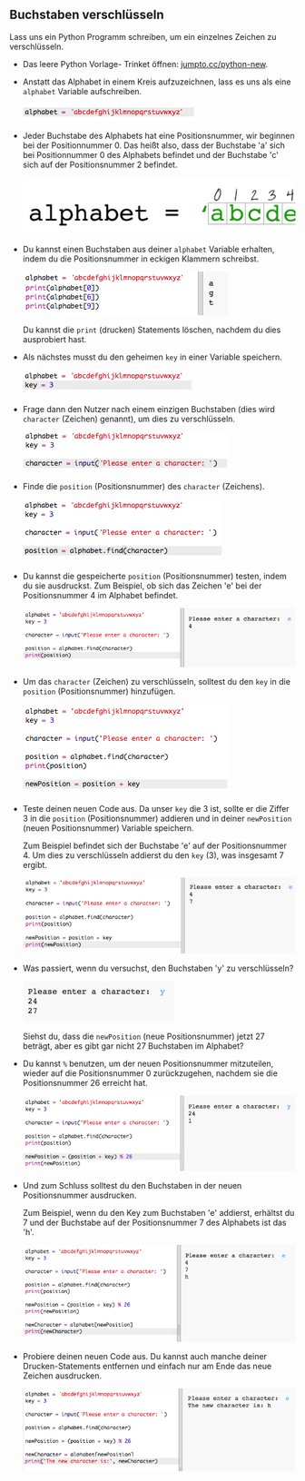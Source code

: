 ## Buchstaben verschlüsseln

Lass uns ein Python Programm schreiben, um ein einzelnes Zeichen zu verschlüsseln. 

+ Das leere Python Vorlage- Trinket öffnen: <a href="http://jumpto.cc/python-new" target="_blank">jumpto.cc/python-new</a>. 

+ Anstatt das Alphabet in einem Kreis aufzuzeichnen, lass es uns als eine `alphabet` Variable aufschreiben.

	![screenshot](images/messages-alphabet.png)

+ Jeder Buchstabe des Alphabets hat eine Positionsnummer, wir beginnen bei der Positionnummer 0. Das heißt also, dass der Buchstabe 'a' sich bei Positionnummer 0 des Alphabets befindet und der Buchstabe 'c' sich auf der Positionsnummer 2 befindet.

	![screenshot](images/messages-array.png)

+ Du kannst einen Buchstaben aus deiner `alphabet` Variable erhalten, indem du die Positionsnummer in eckigen Klammern schreibst.

	![screenshot](images/messages-alphabet-array.png)

	Du kannst die `print` (drucken) Statements löschen, nachdem du dies ausprobiert hast.

+ Als nächstes musst du den geheimen `key` in einer Variable speichern.

	![screenshot](images/messages-key.png)	

+ Frage dann den Nutzer nach einem einzigen Buchstaben (dies wird `character` (Zeichen) genannt), um dies zu verschlüsseln.

	![screenshot](images/messages-character.png)

+ Finde die `position` (Positionsnummer) des `character` (Zeichens).

	![screenshot](images/messages-position.png)

+ Du kannst die gespeicherte `position` (Positionsnummer) testen, indem du sie ausdruckst. Zum Beispiel, ob sich das Zeichen 'e' bei der Positionsnummer 4 im Alphabet befindet.

	![screenshot](images/messages-position-test.png)

+ Um das `character` (Zeichen) zu verschlüsseln, solltest du den `key` in die `position` (Positionsnummer) hinzufügen.

	![screenshot](images/messages-newposition.png)

+ Teste deinen neuen Code aus. Da unser `key` die 3 ist, sollte er die Ziffer 3 in die `position` (Positionsnummer) addieren und in deiner `newPosition` (neuen Positionsnummer) Variable speichern. 

	Zum Beispiel befindet sich der Buchstabe 'e' auf der Positionsnummer 4. Um dies zu verschlüsseln addierst du den `key` (3), was insgesamt 7 ergibt.

	![screenshot](images/messages-newposition-test.png)

+ Was passiert, wenn du versuchst, den Buchstaben 'y' zu verschlüsseln?

	![screenshot](images/messages-modulus-bug.png)

	Siehst du, dass die `newPosition` (neue Positionsnummer) jetzt 27 beträgt, aber es gibt gar nicht 27 Buchstaben im Alphabet?

+ Du kannst `%` benutzen, um der neuen Positionsnummer mitzuteilen, wieder auf die Positionsnummer 0 zurückzugehen, nachdem sie die Positionsnummer 26 erreicht hat. 

	![screenshot](images/messages-modulus.png)

+ Und zum Schluss solltest du den Buchstaben in der neuen Positionsnummer ausdrucken.

	Zum Beispiel, wenn du den Key zum Buchstaben 'e' addierst, erhältst du 7 und der Buchstabe auf der Positionsnummer 7 des Alphabets ist das 'h'.

	![screenshot](images/messages-newcharacter.png)

+ Probiere deinen neuen Code aus. Du kannst auch manche deiner Drucken-Statements entfernen und einfach nur am Ende das neue Zeichen ausdrucken.

	![screenshot](images/messages-enc-test.png)
